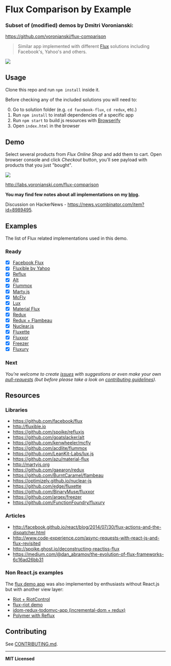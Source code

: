 # Flux Comparison by Example

### Subset of (modified) demos by Dmitri Voronianski:
https://github.com/voronianski/flux-comparison

> Similar app implemented with different [Flux](https://facebook.github.io/flux/) solutions including Facebook's, Yahoo's and others.

[![](https://farm9.staticflickr.com/8643/16226391077_424b0a87dd.jpg)](http://pixelhunter.me/post/110248593059/flux-solutions-compared-by-example)

## Usage

Clone this repo and run `npm install` inside it.

Before checking any of the included solutions you will need to:

0. Go to solution folder (e.g. `cd facebook-flux`, `cd redux`, etc.)
1. Run `npm install` to install dependencies of a specific app
2. Run `npm start` to build js resources with [Browserify](http://browserify.org)
3. Open `index.html` in the browser

## Demo

Select several products from _Flux Online Shop_ and add them to cart. Open browser console and click _Checkout_ button, you'll see payload with products that you just "bought".

[![](https://dl.dropboxusercontent.com/u/100463011/flux-shop-demo2.gif)](http://labs.voronianski.com/flux-comparison)

http://labs.voronianski.com/flux-comparison

**You may find few notes about all implementations on my [blog](http://pixelhunter.me/post/110248593059/flux-solutions-compared-by-example).**

Discussion on HackerNews - https://news.ycombinator.com/item?id=8989495.

## Examples

The list of Flux related implementations used in this demo.

### Ready

* [x] [Facebook Flux](https://github.com/voronianski/flux-samples/tree/master/facebook-flux)
* [x] [Fluxible by Yahoo](https://github.com/voronianski/flux-samples/tree/master/yahoo-fluxible)
* [x] [Reflux](https://github.com/voronianski/flux-samples/tree/master/reflux)
* [x] [Alt](https://github.com/voronianski/flux-samples/tree/master/alt)
* [x] [Flummox](https://github.com/voronianski/flux-samples/tree/master/flummox)
* [x] [Marty.js](https://github.com/voronianski/flux-samples/tree/master/marty)
* [x] [McFly](https://github.com/voronianski/flux-samples/tree/master/mcfly)
* [x] [Lux](https://github.com/voronianski/flux-comparison/tree/master/lux)
* [x] [Material Flux](https://github.com/voronianski/flux-comparison/tree/master/material-flux)
* [x] [Redux](https://github.com/voronianski/flux-comparison/tree/master/redux)
* [x] [Redux + Flambeau](https://github.com/voronianski/flux-comparison/tree/master/redux-flambeau)
* [x] [Nuclear.js](https://github.com/voronianski/flux-comparison/tree/master/nuclear-js)
* [x] [Fluxette](https://github.com/voronianski/flux-comparison/tree/master/fluxette)
* [x] [Fluxxor](https://github.com/voronianski/flux-comparison/tree/master/fluxxor)
* [x] [Freezer](https://github.com/voronianski/flux-comparison/tree/master/freezer-js)
* [x] [Fluxury](https://github.com/voronianski/flux-comparison/tree/master/fluxury)

### Next

_You're welcome to create [issues](https://github.com/voronianski/flux-comparison/issues) with suggestions or even make your own [pull-requests](https://github.com/voronianski/flux-comparison/pulls) (but before please take a look on [contributing guidelines](https://github.com/voronianski/flux-comparison/blob/master/CONTRIBUTING.md))._

## Resources

### Libraries

- https://github.com/facebook/flux
- http://fluxible.io
- https://github.com/spoike/refluxjs
- https://github.com/goatslacker/alt
- https://github.com/kenwheeler/mcfly
- https://github.com/acdlite/flummox
- https://github.com/LeanKit-Labs/lux.js
- https://github.com/azu/material-flux
- http://martyjs.org
- https://github.com/gaearon/redux
- https://github.com/BurntCaramel/flambeau
- https://optimizely.github.io/nuclear-js
- https://github.com/edge/fluxette
- https://github.com/BinaryMuse/fluxxor
- https://github.com/arqex/freezer
- https://github.com/FunctionFoundry/fluxury

### Articles

- http://facebook.github.io/react/blog/2014/07/30/flux-actions-and-the-dispatcher.html
- http://www.code-experience.com/async-requests-with-react-js-and-flux-revisited
- http://spoike.ghost.io/deconstructing-reactjss-flux
- https://medium.com/@dan_abramov/the-evolution-of-flux-frameworks-6c16ad26bb31

### Non React.js examples

The [flux demo app](http://labs.voronianski.com/flux-comparison/) was also implemented by enthusiasts without React.js but with another view layer:

* [Riot + RiotControl](https://github.com/txchen/feplay/tree/gh-pages/riot_flux)
* [flux-riot demo](https://github.com/mingliangfeng/flux-riot-demo)
* [idom-redux-todomvc-app (incremental-dom + redux)](https://github.com/joshthecoder/idom-redux-todomvc-app)
* [Polymer with Reflux](https://github.com/devinivy/polymer-funky-flux)

## Contributing

See [CONTRIBUTING.md](https://github.com/voronianski/flux-comparison/blob/master/CONTRIBUTING.md).

---

**MIT Licensed**
